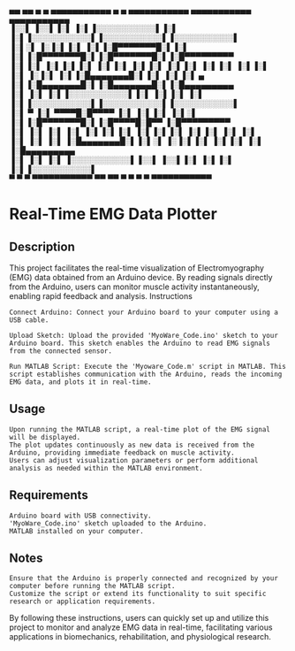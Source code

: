  ▄▄       ▄▄  ▄         ▄  ▄▄▄▄▄▄▄▄▄▄▄  ▄         ▄  ▄▄▄▄▄▄▄▄▄▄▄  ▄▄▄▄▄▄▄▄▄▄▄  ▄▄▄▄▄▄▄▄▄▄▄  
▐░░▌     ▐░░▌▐░▌       ▐░▌▐░░░░░░░░░░░▌▐░▌       ▐░▌▐░░░░░░░░░░░▌▐░░░░░░░░░░░▌▐░░░░░░░░░░░▌  
▐░▌░▌   ▐░▐░▌▐░▌       ▐░▌▐░█▀▀▀▀▀▀▀█░▌▐░▌       ▐░▌▐░█▀▀▀▀▀▀▀█░▌▐░█▀▀▀▀▀▀▀█░▌▐░█▀▀▀▀▀▀▀▀▀   
▐░▌▐░▌ ▐░▌▐░▌▐░▌       ▐░▌▐░▌       ▐░▌▐░▌       ▐░▌▐░▌       ▐░▌▐░▌       ▐░▌▐░▌            
▐░▌ ▐░▐░▌ ▐░▌▐░█▄▄▄▄▄▄▄█░▌▐░▌       ▐░▌▐░▌   ▄   ▐░▌▐░█▄▄▄▄▄▄▄█░▌▐░█▄▄▄▄▄▄▄█░▌▐░█▄▄▄▄▄▄▄▄▄   
▐░▌  ▐░▌  ▐░▌▐░░░░░░░░░░░▌▐░▌       ▐░▌▐░▌  ▐░▌  ▐░▌▐░░░░░░░░░░░▌▐░░░░░░░░░░░▌▐░░░░░░░░░░░▌  
▐░▌   ▀   ▐░▌ ▀▀▀▀█░█▀▀▀▀ ▐░▌       ▐░▌▐░▌ ▐░▌░▌ ▐░▌▐░█▀▀▀▀▀▀▀█░▌▐░█▀▀▀▀█░█▀▀ ▐░█▀▀▀▀▀▀▀▀▀   
▐░▌       ▐░▌     ▐░▌     ▐░▌       ▐░▌▐░▌▐░▌ ▐░▌▐░▌▐░▌       ▐░▌▐░▌     ▐░▌  ▐░▌            
▐░▌       ▐░▌     ▐░▌     ▐░█▄▄▄▄▄▄▄█░▌▐░▌░▌   ▐░▐░▌▐░▌       ▐░▌▐░▌      ▐░▌ ▐░█▄▄▄▄▄▄▄▄▄   
▐░▌       ▐░▌     ▐░▌     ▐░░░░░░░░░░░▌▐░░▌     ▐░░▌▐░▌       ▐░▌▐░▌       ▐░▌▐░░░░░░░░░░░▌  
 ▀         ▀       ▀       ▀▀▀▀▀▀▀▀▀▀▀  ▀▀       ▀▀  ▀         ▀  ▀         ▀  ▀▀▀▀▀▀▀▀▀▀▀   

# Real-Time EMG Data Plotter  
## Description  

This project facilitates the real-time visualization of Electromyography (EMG) data obtained from an Arduino device. By reading signals directly from the Arduino, users can monitor muscle activity instantaneously, enabling rapid feedback and analysis.
Instructions

    Connect Arduino: Connect your Arduino board to your computer using a USB cable.

    Upload Sketch: Upload the provided 'MyoWare_Code.ino' sketch to your Arduino board. This sketch enables the Arduino to read EMG signals from the connected sensor.

    Run MATLAB Script: Execute the 'Myoware_Code.m' script in MATLAB. This script establishes communication with the Arduino, reads the incoming EMG data, and plots it in real-time.

## Usage  

    Upon running the MATLAB script, a real-time plot of the EMG signal will be displayed.
    The plot updates continuously as new data is received from the Arduino, providing immediate feedback on muscle activity.
    Users can adjust visualization parameters or perform additional analysis as needed within the MATLAB environment.

## Requirements  

    Arduino board with USB connectivity.
    'MyoWare_Code.ino' sketch uploaded to the Arduino.
    MATLAB installed on your computer.

## Notes  

    Ensure that the Arduino is properly connected and recognized by your computer before running the MATLAB script.
    Customize the script or extend its functionality to suit specific research or application requirements.

By following these instructions, users can quickly set up and utilize this project to monitor and analyze EMG data in real-time, facilitating various applications in biomechanics, rehabilitation, and physiological research.
